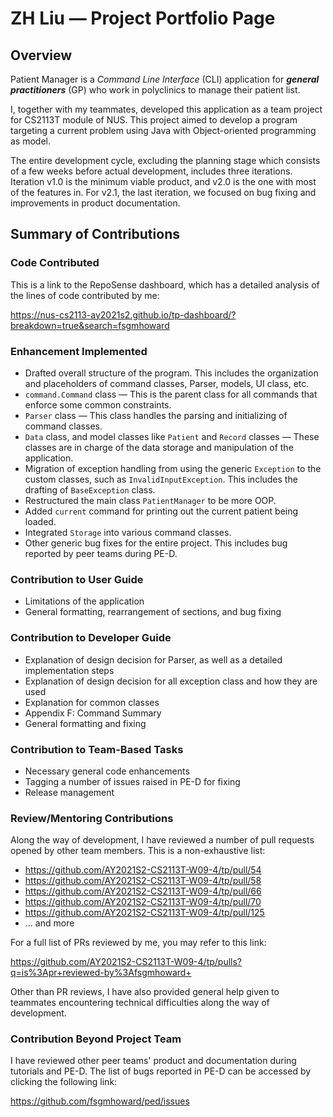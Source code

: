 # ZH Liu — Project Portfolio Page

## Overview
Patient Manager is a _Command Line Interface_ (CLI) application for **_general practitioners_** (GP)
who work in polyclinics to manage their patient list.

I, together with my teammates, developed this application as a team project for CS2113T module of NUS.
This project aimed to develop a program targeting a current problem using Java with Object-oriented
programming as model.

The entire development cycle, excluding the planning stage which consists of a few weeks before actual
development, includes three iterations. Iteration v1.0 is the minimum viable product, and v2.0 is the 
one with most of the features in. For v2.1, the last iteration, we focused on bug fixing and improvements
in product documentation.

## Summary of Contributions

### Code Contributed

This is a link to the RepoSense dashboard, which has a detailed analysis of the lines of code contributed by me:

https://nus-cs2113-ay2021s2.github.io/tp-dashboard/?breakdown=true&search=fsgmhoward

### Enhancement Implemented

* Drafted overall structure of the program. This includes the organization and placeholders
  of command classes, Parser, models, UI class, etc.
* `command.Command` class — This is the parent class for all commands that enforce some common constraints.
* `Parser` class — This class handles the parsing and initializing of command classes.
* `Data` class, and model classes like `Patient` and `Record` classes — These classes are in charge of the data
  storage and manipulation of the application.
* Migration of exception handling from using the generic `Exception` to the custom classes, such as
  `InvalidInputException`. This includes the drafting of `BaseException` class.
* Restructured the main class `PatientManager` to be more OOP.
* Added `current` command for printing out the current patient being loaded.
* Integrated `Storage` into various command classes.
* Other generic bug fixes for the entire project. This includes bug reported by peer teams during PE-D.

### Contribution to User Guide

* Limitations of the application
* General formatting, rearrangement of sections, and bug fixing

### Contribution to Developer Guide

* Explanation of design decision for Parser, as well as a detailed implementation steps
* Explanation of design decision for all exception class and how they are used
* Explanation for common classes
* Appendix F: Command Summary
* General formatting and fixing

### Contribution to Team-Based Tasks

* Necessary general code enhancements
* Tagging a number of issues raised in PE-D for fixing
* Release management

### Review/Mentoring Contributions

Along the way of development, I have reviewed a number of pull requests opened by other team members. This
is a non-exhaustive list:

* https://github.com/AY2021S2-CS2113T-W09-4/tp/pull/54
* https://github.com/AY2021S2-CS2113T-W09-4/tp/pull/58
* https://github.com/AY2021S2-CS2113T-W09-4/tp/pull/66
* https://github.com/AY2021S2-CS2113T-W09-4/tp/pull/70
* https://github.com/AY2021S2-CS2113T-W09-4/tp/pull/125
* ... and more

For a full list of PRs reviewed by me, you may refer to this link:

https://github.com/AY2021S2-CS2113T-W09-4/tp/pulls?q=is%3Apr+reviewed-by%3Afsgmhoward+

Other than PR reviews, I have also provided general help given to teammates encountering technical difficulties
along the way of development.

### Contribution Beyond Project Team

I have reviewed other peer teams' product and documentation during tutorials and PE-D. The list of bugs reported
in PE-D can be accessed by clicking the following link:

https://github.com/fsgmhoward/ped/issues